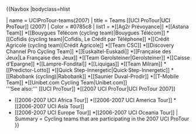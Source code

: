 <!-- adapted from nl template found at nl.wikipedia.org/Sjabloon:UCIProTour-teams (2005) -->
<!-- the colors used are approximately that of the ProTour-logo -->
{{Navbox
|bodyclass=hlist

| name = UCIProTour-teams(2007)
| title    = Teams [[UCI ProTour|<span style="color:black">UCI ProTour</span>]] (2007)
| Color    = #0785c8
| list1     = 
*[[Ag2r Prévoyance]]
*[[Astana Team]]
*[[Bouygues Télécom (cycling team)|Bouygues Télécom]]
*[[Cofidis (cycling team)|Cofidis, Le Crédit par Téléphone]]
*[[Crédit Agricole (cycling team)|Crédit Agricole]]
*[[Team CSC]]
*[[Discovery Channel Pro Cycling Team]]
*[[Euskaltel-Euskadi]]
*[[Française des Jeux|La Française des Jeux]]
*[[Team Gerolsteiner|Gerolsteiner]]
*[[Caisse d'Epargne]]
*[[Lampre-Fondital]]
*[[Liquigas]]
*[[Team Milram]]
*[[Predictor-Lotto]]
*[[Quick Step-Innergetic|Quick·Step-Innergetic]]
*[[Rabobank (cycling)|Rabobank]]
*[[Saunier Duval-Prodir]]
*[[T-Mobile Team]]
*[[Unibet.com Cycling Team|Unibet.com]]<br>'''See also:''' [[UCI ProTour]]
*[[2007 UCI ProTour|UCI ProTour 2007]] &nbsp; <br>
* [[2006-2007 UCI Africa Tour]] 
*[[2006-2007 UCI America Tour]] 
*[[2006-2007 UCI Asia Tour]] &nbsp;<br>
* [[2006-2007 UCI Europe Tour]] 
*[[2006-2007 UCI Oceania Tour]]
| Summary  = Cycling teams that are participating in the 2007 UCI ProTour
}}